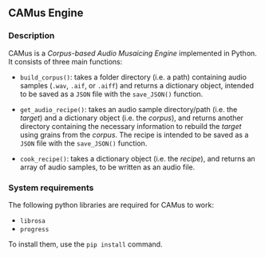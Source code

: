 ## **CAMus Engine**

### Description

CAMus is a _Corpus-based Audio Musaicing Engine_ implemented in Python.
It consists of three main functions: 
- `build_corpus()`: takes a folder directory (i.e. a path) containing audio samples (`.wav`, `.aif`, or `.aiff`) and returns a dictionary object, intended to be saved as a `JSON` file with the `save_JSON()` function.

- `get_audio_recipe()`: takes an audio sample directory/path (i.e. the _target_) and a dictionary object (i.e. the _corpus_), and returns another directory containing the necessary information to rebuild the _target_ using grains from the _corpus_. The recipe is intended to be saved as a `JSON` file with the `save_JSON()` function.

- `cook_recipe()`: takes a dictionary object (i.e. the _recipe_), and returns an array of audio samples, to be written as an audio file.

### System requirements

The following python libraries are required for CAMus to work:
- `librosa`
- `progress`

To install them, use the `pip install` command.